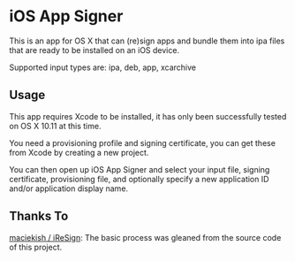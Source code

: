 # iOS App Signer
This is an app for OS X that can (re)sign apps and bundle them into ipa files that are ready to be installed on an iOS device.

Supported input types are: ipa, deb, app, xcarchive

Usage
------
This app requires Xcode to be installed, it has only been successfully tested on OS X 10.11 at this time.

You need a provisioning profile and signing certificate, you can get these from Xcode by creating a new project.

You can then open up iOS App Signer and select your input file, signing certificate, provisioning file, and optionally specify a new application ID and/or application display name.

Thanks To
------
[maciekish / iReSign](https://github.com/maciekish/iReSign): The basic process was gleaned from the source code of this project.